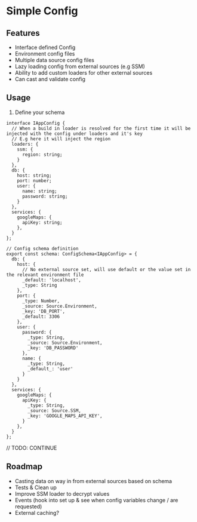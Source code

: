 # Simple Config

## Features

- Interface defined Config
- Environment config files
- Multiple data source config files
- Lazy loading config from external sources (e.g SSM)
- Ability to add custom loaders for other external sources
- Can cast and validate config

## Usage

1. Define your schema
```
interface IAppConfig {
  // When a build in loader is resolved for the first time it will be injected with the config under loaders and it's key
  // E.g here it will inject the region
  loaders: {
    ssm: {
      region: string;
    }
  },
  db: {
    host: string;
    port: number;
    user: {
      name: string;
      password: string;
    }
  },
  services: {
    googleMaps: {
      apiKey: string;
    },
  }
};

// Config schema definition
export const schema: ConfigSchema<IAppConfig> = {
  db: {
    host: {
      // No external source set, will use default or the value set in the relevant environment file
      _default: 'localhost',
      _type: String
    },
    port: {
      _type: Number,
      _source: Source.Environment,
      _key: 'DB_PORT',
      _default: 3306
    },
    user: {
      password: {
        _type: String,
        _source: Source.Environment,
        _key: 'DB_PASSWORD'
      },
      name: {
        _type: String,
        _default_: 'user'
      }
    }
  },
  services: {
    googleMaps: {
      apiKey: {
        _type: String,
        _source: Source.SSM,
        _key: 'GOOGLE_MAPS_API_KEY',
      }
    },
  }
};

```

// TODO: CONTINUE

## Roadmap

- Casting data on way in from external sources based on schema
- Tests & Clean up
- Improve SSM loader to decrypt values
- Events (hook into set up & see when config variables change / are requested)
- External caching?